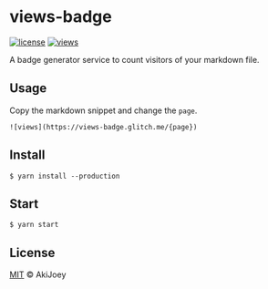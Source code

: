 # views-badge

[![license][license-image]][license-url]
[![views][views-image]][views-url]

A badge generator service to count visitors of your markdown file.

## Usage

Copy the markdown snippet and change the `page`.

`![views](https://views-badge.glitch.me/{page})`

## Install

`$ yarn install --production`

## Start

`$ yarn start`

## License

[MIT][license-url] © AkiJoey

[license-image]: https://img.shields.io/github/license/akijoey/views-badge
[license-url]: https://github.com/akijoey/views-badge/blob/master/LICENSE
[views-image]: https://views-badge.glitch.me/views-badge
[views-url]: https://github.com/AkiJoey/views-badge

